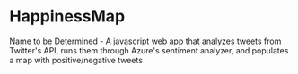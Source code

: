 # HappinessMap
Name to be Determined - A javascript web app that analyzes tweets from Twitter's API, runs them through Azure's sentiment analyzer, and populates a map with positive/negative tweets
